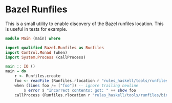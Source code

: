 # Bazel Runfiles

This is a small utility to enable discovery of the Bazel runfiles location. This is useful in tests for example.

```haskell
module Main (main) where

import qualified Bazel.Runfiles as Runfiles
import Control.Monad (when)
import System.Process (callProcess)

main :: IO ()
main = do
    r <- Runfiles.create
    foo <- readFile (Runfiles.rlocation r "rules_haskell/tools/runfiles/test-data.txt")
    when (lines foo /= ["foo"]) -- ignore trailing newline
        $ error $ "Incorrect contents: got: " ++ show foo
    callProcess (Runfiles.rlocation r "rules_haskell/tools/runfiles/bin") []
```
